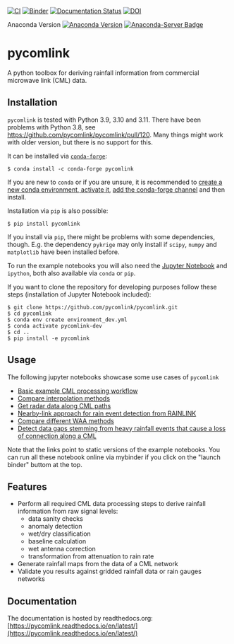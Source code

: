 [![CI](https://github.com/pycomlink/pycomlink/actions/workflows/main.yml/badge.svg?branch=master)](https://github.com/pycomlink/pycomlink/actions/workflows/main.yml)
[![Binder](https://mybinder.org/badge_logo.svg)](https://mybinder.org/v2/gh/pycomlink/pycomlink/master)
[![Documentation Status](https://readthedocs.org/projects/pycomlink/badge/?version=latest)](https://pycomlink.readthedocs.io/en/latest/)
[![DOI](https://zenodo.org/badge/DOI/10.5281/zenodo.4810169.svg)](https://doi.org/10.5281/zenodo.4810169)

Anaconda Version [![Anaconda Version](https://anaconda.org/conda-forge/pycomlink/badges/version.svg)](https://anaconda.org/conda-forge/pycomlink) [![Anaconda-Server Badge](https://anaconda.org/conda-forge/pycomlink/badges/latest_release_date.svg)](https://anaconda.org/conda-forge/pycomlink)

pycomlink
=========

A python toolbox for deriving rainfall information from commercial microwave link (CML) data.

Installation
------------

`pycomlink` is tested with Python 3.9, 3.10 and 3.11. There have been problems with Python 3.8, see https://github.com/pycomlink/pycomlink/pull/120. Many things might work with older version, but there is no support for this.

It can be installed via [`conda-forge`](https://conda-forge.org/):

    $ conda install -c conda-forge pycomlink

If you are new to `conda` or if you are unsure, it is recommended to [create a new conda environment, activate it](https://docs.conda.io/projects/conda/en/latest/user-guide/tasks/manage-environments.html#creating-an-environment-with-commands), [add the conda-forge channel](https://conda-forge.org/) and then install.

Installation via `pip` is also possible:

    $ pip install pycomlink

If you install via `pip`, there might be problems with some dependencies, though. E.g. the dependency `pykrige` may only install if `scipy`, `numpy` and `matplotlib` have been installed before.

To run the example notebooks you will also need the [Jupyter Notebook](https://jupyter.org/)
and `ipython`, both also available via `conda` or `pip`.

If you want to clone the repository for developing purposes follow these steps (installation of Jupyter Notebook included):

    $ git clone https://github.com/pycomlink/pycomlink.git
    $ cd pycomlink
    $ conda env create environment_dev.yml
    $ conda activate pycomlink-dev
    $ cd ..
    $ pip install -e pycomlink

Usage
-----

The following jupyter notebooks showcase some use cases of `pycomlink`

 * [Basic example CML processing workflow](http://nbviewer.jupyter.org/github/pycomlink/pycomlink/blob/master/notebooks/Basic%20CML%20processing%20workflow.ipynb)
 * [Compare interpolation methods](https://nbviewer.org/github/pycomlink/pycomlink/blob/master/notebooks/Compare%20interpolation%20methods.ipynb)
 * [Get radar data along CML paths](https://nbviewer.org/github/pycomlink/pycomlink/blob/master/notebooks/Get%20radar%20rainfall%20along%20CML%20paths.ipynb)
 * [Nearby-link approach for rain event detection from RAINLINK](https://nbviewer.org/github/pycomlink/pycomlink/blob/master/notebooks/Nearby%20link%20approach%20processing%20example.ipynb)
 * [Compare different WAA methods](https://nbviewer.org/github/pycomlink/pycomlink/blob/master/notebooks/Wet%20antenna%20attenuation.ipynb)
 * [Detect data gaps stemming from heavy rainfall events that cause a loss of connection along a CML](https://nbviewer.org/github/pycomlink/pycomlink/blob/master/notebooks/Blackout%20gap%20detection%20examples.ipynb)

Note that the links point to static versions of the example notebooks. You can run all these notebook online via mybinder if you click on the "launch binder" buttom at the top.

Features
--------

 * Perform all required CML data processing steps to derive rainfall information from raw signal levels:
    * data sanity checks
    * anomaly detection
    * wet/dry classification
    * baseline calculation
    * wet antenna correction
    * transformation from attenuation to rain rate
 * Generate rainfall maps from the data of a CML network
 * Validate you results against gridded rainfall data or rain gauges networks
 
Documentation
-------------
The documentation is hosted by readthedocs.org: [https://pycomlink.readthedocs.io/en/latest/](https://pycomlink.readthedocs.io/en/latest/)
